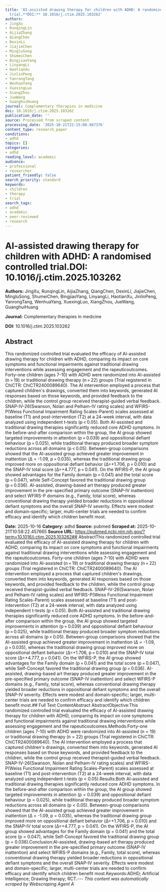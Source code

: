 ```yaml
---
title: 'AI-assisted drawing therapy for children with ADHD: A randomised controlled
  trial.**DOI:** 10.1016/j.ctim.2025.103262'
authors:
- JingXu
- RunqingLin
- AijiaZhang
- QiangChen
- DexinLi
- JiajieChen
- MingluSong
- ShumeiChen
- BingjiaoYang
- LinyangLi
- HaotianXu
- JinlinPeng
- YanrongTang
- WenhuaYang
- XuexingLuo
- XiangZhou
- JueWang
- GuanghuiHuang
journal: Complementary therapies in medicine
doi: 10.1016/j.ctim.2025.103262
publication_date: ''
source: Processed from scraped content
processing_date: '2025-10-21T22:15:08.987376'
content_type: research_paper
conditions:
- adhd
topics: []
categories:
- adhd
reading_level: academic
audience:
- professional
- researcher
patient_friendly: false
search_priority: standard
keywords:
- children
- therapy
- trial
search_tags:
- adhd
- academic
- peer-reviewed
- research
---
```


# AI-assisted drawing therapy for children with ADHD: A randomised controlled trial.**DOI:** 10.1016/j.ctim.2025.103262

**Authors:** JingXu, RunqingLin, AijiaZhang, QiangChen, DexinLi, JiajieChen, MingluSong, ShumeiChen, BingjiaoYang, LinyangLi, HaotianXu, JinlinPeng, YanrongTang, WenhuaYang, XuexingLuo, XiangZhou, JueWang, GuanghuiHuang

**Journal:** Complementary therapies in medicine

**DOI:** 10.1016/j.ctim.2025.103262

## Abstract

This randomized controlled trial evaluated the efficacy of AI-assisted drawing therapy for children with ADHD, comparing its impact on core symptoms and functional impairments against traditional drawing interventions while assessing engagement and the rapeuticoutcomes.
Forty-one children (ages 7-10) with ADHD were randomized into AI-assisted (n = 19) or traditional drawing therapy (n = 22) groups (Trial registered in ChiCTR: ChiCTR2400089640). The AI intervention employed a process that captured children's drawings, converted them into keywords, generated AI responses based on those keywords, and provided feedback to the children, while the control group received therapist-guided verbal feedback. SNAP-IV-26(Swanson, Nolan and Pelham-IV rating scales) and WFIRS-P(Weiss Functional Impairment Rating Scales-Parent) scales assessed at baseline (T1) and post-intervention (T2) at a 24-week interval, with data analyzed using independent t-tests (p < 0.05).
Both AI-assisted and traditional drawing therapies significantly reduced core ADHD symptoms. In the before-and-after comparison within the group, the AI group showed targeted improvements in attention (p = 0.039) and oppositional defiant behaviour (p = 0.025), while traditional therapy produced broader symptom reductions across all domains (p < 0.05). Between-group comparisons showed that the AI-assisted group achieved greater improvement in inattention (Δ = -1.09, p = 0.035), whereas the traditional drawing group improved more on oppositional defiant behavior (Δ=+1.706, p = 0.010) and the SNAP-IV total score (Δ=+4.777, p = 0.041). On the WFIRS-P, the AI group showed advantages for the Family domain (p = 0.041) and the total score (p = 0.047), while Self-Concept favored the traditional drawing group (p = 0.036).
AI-assisted, drawing-based art therapy produced greater improvement in the pre-specified primary outcome (SNAP-IV inattention) and select WFIRS-P domains (e.g., Family, total score), whereas conventional drawing therapy yielded broader reductions in oppositional defiant symptoms and the overall SNAP-IV severity. Effects were modest and domain-specific; larger, multi-center trials are needed to confirm efficacy and identify which children benefit most.

**Date:** 2025-10-16
**Category:** adhd
**Source:** pubmed
**Scraped at:** 2025-10-21T10:58:22.457665
**Source URL:** https://pubmed.ncbi.nlm.nih.gov/?term=10.1016/j.ctim.2025.103262## AbstractThis randomized controlled trial evaluated the efficacy of AI-assisted drawing therapy for children with ADHD, comparing its impact on core symptoms and functional impairments against traditional drawing interventions while assessing engagement and the rapeuticoutcomes.
Forty-one children (ages 7-10) with ADHD were randomized into AI-assisted (n = 19) or traditional drawing therapy (n = 22) groups (Trial registered in ChiCTR: ChiCTR2400089640). The AI intervention employed a process that captured children's drawings, converted them into keywords, generated AI responses based on those keywords, and provided feedback to the children, while the control group received therapist-guided verbal feedback. SNAP-IV-26(Swanson, Nolan and Pelham-IV rating scales) and WFIRS-P(Weiss Functional Impairment Rating Scales-Parent) scales assessed at baseline (T1) and post-intervention (T2) at a 24-week interval, with data analyzed using independent t-tests (p < 0.05).
Both AI-assisted and traditional drawing therapies significantly reduced core ADHD symptoms. In the before-and-after comparison within the group, the AI group showed targeted improvements in attention (p = 0.039) and oppositional defiant behaviour (p = 0.025), while traditional therapy produced broader symptom reductions across all domains (p < 0.05). Between-group comparisons showed that the AI-assisted group achieved greater improvement in inattention (Δ = -1.09, p = 0.035), whereas the traditional drawing group improved more on oppositional defiant behavior (Δ=+1.706, p = 0.010) and the SNAP-IV total score (Δ=+4.777, p = 0.041). On the WFIRS-P, the AI group showed advantages for the Family domain (p = 0.041) and the total score (p = 0.047), while Self-Concept favored the traditional drawing group (p = 0.036).
AI-assisted, drawing-based art therapy produced greater improvement in the pre-specified primary outcome (SNAP-IV inattention) and select WFIRS-P domains (e.g., Family, total score), whereas conventional drawing therapy yielded broader reductions in oppositional defiant symptoms and the overall SNAP-IV severity. Effects were modest and domain-specific; larger, multi-center trials are needed to confirm efficacy and identify which children benefit most.## Full Text ContentAbstract AbstractObjective:This randomized controlled trial evaluated the efficacy of AI-assisted drawing therapy for children with ADHD, comparing its impact on core symptoms and functional impairments against traditional drawing interventions while assessing engagement and the rapeuticoutcomes.Methods:Forty-one children (ages 7-10) with ADHD were randomized into AI-assisted (n = 19) or traditional drawing therapy (n = 22) groups (Trial registered in ChiCTR: ChiCTR2400089640). The AI intervention employed a process that captured children's drawings, converted them into keywords, generated AI responses based on those keywords, and provided feedback to the children, while the control group received therapist-guided verbal feedback. SNAP-IV-26(Swanson, Nolan and Pelham-IV rating scales) and WFIRS-P(Weiss Functional Impairment Rating Scales-Parent) scales assessed at baseline (T1) and post-intervention (T2) at a 24-week interval, with data analyzed using independent t-tests (p < 0.05).Results:Both AI-assisted and traditional drawing therapies significantly reduced core ADHD symptoms. In the before-and-after comparison within the group, the AI group showed targeted improvements in attention (p = 0.039) and oppositional defiant behaviour (p = 0.025), while traditional therapy produced broader symptom reductions across all domains (p < 0.05). Between-group comparisons showed that the AI-assisted group achieved greater improvement in inattention (Δ = -1.09, p = 0.035), whereas the traditional drawing group improved more on oppositional defiant behavior (Δ=+1.706, p = 0.010) and the SNAP-IV total score (Δ=+4.777, p = 0.041). On the WFIRS-P, the AI group showed advantages for the Family domain (p = 0.041) and the total score (p = 0.047), while Self-Concept favored the traditional drawing group (p = 0.036).Conclusion:AI-assisted, drawing-based art therapy produced greater improvement in the pre-specified primary outcome (SNAP-IV inattention) and select WFIRS-P domains (e.g., Family, total score), whereas conventional drawing therapy yielded broader reductions in oppositional defiant symptoms and the overall SNAP-IV severity. Effects were modest and domain-specific; larger, multi-center trials are needed to confirm efficacy and identify which children benefit most.Keywords:ADHD; Artificial Intelligence; Drawing therapy; RCT.---
*This content was automatically scraped by Webscraping Agent A*